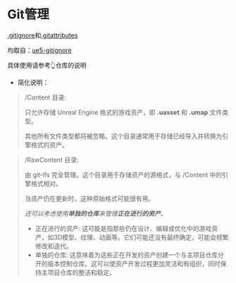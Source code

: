 ﻿# Git管理
[.gitignore](./.gitignore)和[.gitattributes](./.gitattributes)

均取自：[ue5-gitignore](https://github.com/MOZGIII/ue5-gitignore)

具体使用请参考👆仓库的说明
+ 简化说明：
> /Content 目录:
> 
> 只允许存储 Unreal Engine 格式的游戏资产，即 **.uasset** 和 **.umap** 文件类型。
> 
> 其他所有文件类型都将被忽略，这个目录通常用于存储已经导入并转换为引擎格式的资产。

> /RawContent 目录:
>
> 由 git-lfs 完全管理。这个目录用于存储资产的源格式，与 /Content 中的引擎格式相对。
> 
> 当资产仍在更新时，这种原始格式可能很有用。
> 
> *还可以考虑使用**单独的仓库**来管理**正在进行的资产**。*
> + 正在进行的资产: 这可能是指那些仍在设计、编辑或优化中的游戏资产，如3D模型、纹理、动画等。它们可能还没有最终确定，可能会频繁修改和迭代。
> + 单独的仓库: 这意味着为这些正在开发的资产创建一个与主项目仓库分开的版本控制仓库。这可以使资产开发过程更加灵活和有组织，同时保持主项目仓库的整洁和稳定。